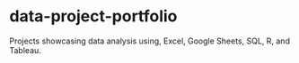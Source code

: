 # data-project-portfolio
Projects showcasing data analysis using, Excel, Google Sheets, SQL, R, and Tableau. 
